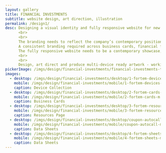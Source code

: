 ```yaml
---
layout: gallery
title: FINANCIAL INVESTMENTS
subtitle: website design, art direction, illustration
permalink: /design1/
desc: Designing a visual identity and fully responsive website for new financial company Fortem Capital - using an existing logo as the starting point.
      <br>
      <br>
      The branding needs to reflect the company’s contemporary position in the marketplace, and communicate their extensive financial knowledge and experience.
      A consistent branding required across business cards, financial factsheets and all stationery for print and digital – to also include designed data infographics and spot illustrations.
      The fully responsive website needs to be a contemporary showcase, be easy to navigate and work as an information resource.
      <br>
      <br>
      Design, art direct and produce multi-device ready artwork - working with a content analyst and website developer.
pickerImage: /imgs/design/financial-investments/financial-investments-thumb.jpg
images:
  - desktop: /imgs/design/financial-investments/desktop/1-fortem-devices-selection-dt.jpg
    mobile: /imgs/design/financial-investments/mobile/1-fortem-devices-selection-m.jpg
    caption: Device Collection
  - desktop: /imgs/design/financial-investments/desktop/2-fortem-cards-dt.jpg
    mobile: /imgs/design/financial-investments/mobile/2-fortem-cards-m.jpg
    caption: Business Cards
  - desktop: /imgs/design/financial-investments/desktop/3-fortem-resources-page-dt.jpg
    mobile: /imgs/design/financial-investments/mobile/3-fortem-resources-page-m.jpg
    caption: Resources Page
  - desktop: /imgs/design/financial-investments/desktop/coupon-autocall-dt.jpg
    mobile: /imgs/design/financial-investments/mobile/coupon-autocall-m.jpg
    caption: Data Sheets
  - desktop: /imgs/design/financial-investments/desktop/4-fortem-sheets-dt.jpg
    mobile: /imgs/design/financial-investments/mobile/4-fortem-sheets-m.jpg
    caption: Data Sheets
---
```

